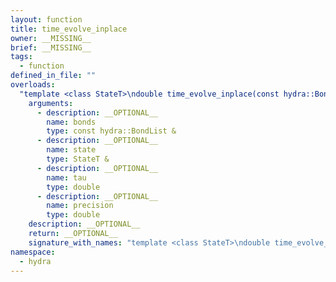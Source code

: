 ```yaml
---
layout: function
title: time_evolve_inplace
owner: __MISSING__
brief: __MISSING__
tags:
  - function
defined_in_file: ""
overloads:
  "template <class StateT>\ndouble time_evolve_inplace(const hydra::BondList &, StateT &, double, double)":
    arguments:
      - description: __OPTIONAL__
        name: bonds
        type: const hydra::BondList &
      - description: __OPTIONAL__
        name: state
        type: StateT &
      - description: __OPTIONAL__
        name: tau
        type: double
      - description: __OPTIONAL__
        name: precision
        type: double
    description: __OPTIONAL__
    return: __OPTIONAL__
    signature_with_names: "template <class StateT>\ndouble time_evolve_inplace(const hydra::BondList & bonds, StateT & state, double tau, double precision)"
namespace:
  - hydra
---
```


